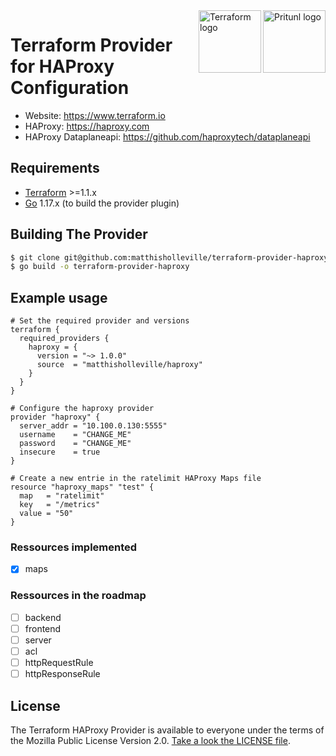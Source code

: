 <a href="https://www.haproxy.com">
    <img src="https://upload.wikimedia.org/wikipedia/commons/a/ab/Haproxy-logo.png" alt="Pritunl logo" title="Pritunl" align="right" height="100" />
</a>
<a href="https://terraform.io">
    <img src="https://dashboard.snapcraft.io/site_media/appmedia/2019/11/terraform.png" alt="Terraform logo" title="Terraform" align="right" height="100" />
</a>

# Terraform Provider for HAProxy Configuration

- Website: https://www.terraform.io
- HAProxy: https://haproxy.com
- HAProxy Dataplaneapi: https://github.com/haproxytech/dataplaneapi

## Requirements
-	[Terraform](https://www.terraform.io/downloads.html) >=1.1.x
-	[Go](https://golang.org/doc/install) 1.17.x (to build the provider plugin)

## Building The Provider

```sh
$ git clone git@github.com:matthisholleville/terraform-provider-haproxy.git
$ go build -o terraform-provider-haproxy
```

## Example usage

```hcl
# Set the required provider and versions
terraform {
  required_providers {
    haproxy = {
      version = "~> 1.0.0"
      source  = "matthisholleville/haproxy"
    }
  }
}

# Configure the haproxy provider
provider "haproxy" {
  server_addr = "10.100.0.130:5555"
  username    = "CHANGE_ME"
  password    = "CHANGE_ME"
  insecure    = true
}

# Create a new entrie in the ratelimit HAProxy Maps file
resource "haproxy_maps" "test" {
  map   = "ratelimit"
  key   = "/metrics"
  value = "50"
}
```


### Ressources implemented

- [x] maps

### Ressources in the roadmap

- [ ] backend
- [ ] frontend
- [ ] server
- [ ] acl
- [ ] httpRequestRule
- [ ] httpResponseRule

## License

The Terraform HAProxy Provider is available to everyone under the terms of the Mozilla Public License Version 2.0. [Take a look the LICENSE file](LICENSE).